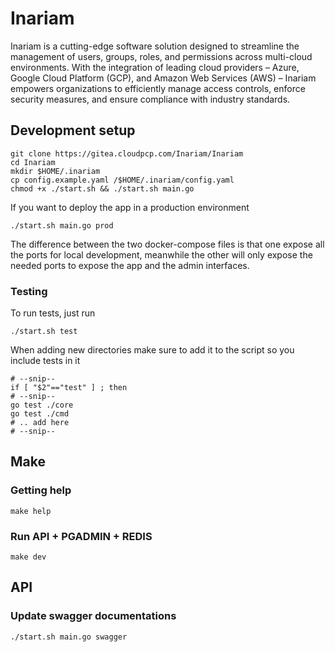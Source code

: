 # Inariam

Inariam is a cutting-edge software solution designed to streamline the management of users, groups, roles, and permissions across multi-cloud environments. With the integration of leading cloud providers – Azure, Google Cloud Platform (GCP), and Amazon Web Services (AWS) – Inariam empowers organizations to efficiently manage access controls, enforce security measures, and ensure compliance with industry standards.

## Development setup

```shell
git clone https://gitea.cloudpcp.com/Inariam/Inariam
cd Inariam
mkdir $HOME/.inariam
cp config.example.yaml /$HOME/.inariam/config.yaml
chmod +x ./start.sh && ./start.sh main.go
```

If you want to deploy the app in a production environment

```shell
./start.sh main.go prod
```

The difference between the two docker-compose files is that one expose all the ports for local development, meanwhile the other will only expose the needed ports to expose the app and the admin interfaces.

### Testing

To run tests, just run

```shell
./start.sh test
```

When adding new directories make sure to add it to the script so you include tests in it

```shell
# --snip--
if [ "$2"=="test" ] ; then
# --snip--
go test ./core
go test ./cmd
# .. add here
# --snip--
```

## Make

### Getting help

```shell
make help
```

### Run API + PGADMIN + REDIS

```shell
make dev
```

## API

### Update swagger documentations  

```shell
./start.sh main.go swagger
```
